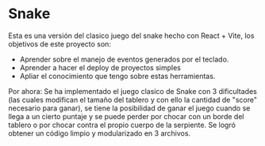 # Snake
Esta es una versión del clasico juego del snake hecho con React + Vite, los objetivos de este proyecto son:
  * Aprender sobre el manejo de eventos generados por el teclado.
  * Aprender a hacer el deploy de proyectos simples
  * Apliar el conocimiento que tengo sobre estas herramientas.

Por ahora: Se ha implementado el juego clasico de Snake con 3 dificultades (las cuales modifican el tamaño del tablero y con ello la cantidad de "score" necesario para ganar), se tiene la posibilidad de ganar el juego cuando se llega a un cierto puntaje y se puede perder por chocar con un borde del tablero o por chocar contra el propio cuerpo de la serpiente. 
Se logró obtener un código limpio y modularizado en 3 archivos.
